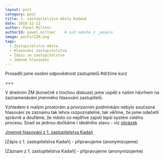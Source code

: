 ```yaml
---
layout: post
category: post
title: 1. zastupitelstvo města Kadaně
date: 2018-12-13
author: Pavel Miltner
authorId: pavel.miltner    # uid nekoho z _people
image: posts/1ZM.png
tags:
  - Zastupitelstvo města
  - Hlasování zastupitelstva
  - Zápis ze zastupitelstva
  - Jmenné hlasování
---
```


Prosadili jsme osobní odpovědnost zastupitelů
#držíme kurz

===

V dnešním ZM (konečně s trochou diskuze) jsme uspěli s naším návrhem na zaznamenávání jmenného hlasování zastupitelů.

Vzhledem k malým prostorám a provizorním podmínkám nebylo současné hlasování ze záznamu tak lehce rozpoznatelné, 
tak věříme, že jsme odečetli správně a doufáme, že město co nejdříve zajistí lepší systém celého procesu.
Snad se jednou dočkáme i ideálního stavu - viz [obrázek](https://drive.google.com/open?id=1S85Ho0ZK-MljFqZ-46oAWmLJxvxIuB6-) 



[Jmenné hlasování z 1. zastupitelstva Kadaň](https://drive.google.com/open?id=1vyD8HL_ty0N8LbSx0nx8SO86DJSlQnpI) 

[Zápis z 1. zastupitelstva Kadaň] - připravujeme (anonymizujeme) 

[Záznam z 1. zastupitelstva Kadaň] - připravujeme (anonymizujeme) 

